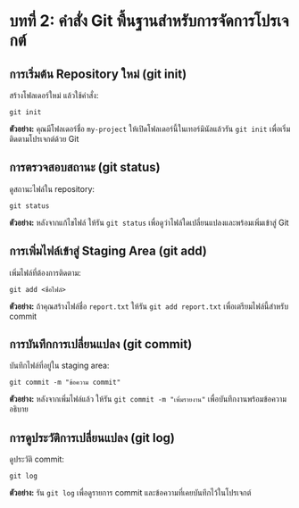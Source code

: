 # บทที่ 2: คำสั่ง Git พื้นฐานสำหรับการจัดการโปรเจกต์

## การเริ่มต้น Repository ใหม่ (git init)
สร้างโฟลเดอร์ใหม่ แล้วใช้คำสั่ง:
```
git init
```

**ตัวอย่าง:**
คุณมีโฟลเดอร์ชื่อ `my-project` ให้เปิดโฟลเดอร์นี้ในเทอร์มินัลแล้วรัน `git init` เพื่อเริ่มติดตามโปรเจกต์ด้วย Git

## การตรวจสอบสถานะ (git status)
ดูสถานะไฟล์ใน repository:
```
git status
```

**ตัวอย่าง:**
หลังจากแก้ไขไฟล์ ให้รัน `git status` เพื่อดูว่าไฟล์ใดเปลี่ยนแปลงและพร้อมเพิ่มเข้าสู่ Git

## การเพิ่มไฟล์เข้าสู่ Staging Area (git add)
เพิ่มไฟล์ที่ต้องการติดตาม:
```
git add <ชื่อไฟล์>
```

**ตัวอย่าง:**
ถ้าคุณสร้างไฟล์ชื่อ `report.txt` ให้รัน `git add report.txt` เพื่อเตรียมไฟล์นี้สำหรับ commit

## การบันทึกการเปลี่ยนแปลง (git commit)
บันทึกไฟล์ที่อยู่ใน staging area:
```
git commit -m "ข้อความ commit"
```

**ตัวอย่าง:**
หลังจากเพิ่มไฟล์แล้ว ให้รัน `git commit -m "เพิ่มรายงาน"` เพื่อบันทึกงานพร้อมข้อความอธิบาย

## การดูประวัติการเปลี่ยนแปลง (git log)
ดูประวัติ commit:
```
git log
```

**ตัวอย่าง:**
รัน `git log` เพื่อดูรายการ commit และข้อความที่เคยบันทึกไว้ในโปรเจกต์
